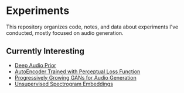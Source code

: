 # Experiments

This repository organizes code, notes, and data about experiments I've
conducted, mostly focused on audio generation.

## Currently Interesting
- [Deep Audio Prior](deep-audio-prior)
- [AutoEncoder Trained with Perceptual Loss Function](raw-sample-autoencoder)
- [Progressively Growing GANs for Audio Generation](growing-gan-audio)
- [Unsupervised Spectrogram Embeddings](spectrogram-embedding)